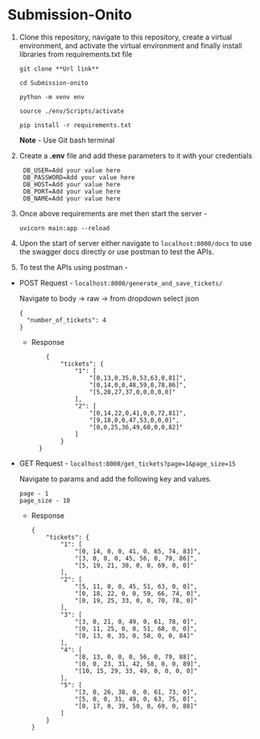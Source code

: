 # Submission-Onito

1. Clone this repository, navigate to this repository, create a virtual environment, and activate the virtual environment and finally install libraries from requirements.txt file
   
   ```git clone **Url link** ```
   
   ```cd Submission-onito```

   ```python -m venv env```

   ```source ./env/Scripts/activate```

   ```pip install -r requirements.txt```

   **Note** - Use Git bash terminal

2. Create a **.env** file and add these parameters to it with your credentials

   ```
    DB_USER=Add your value here
    DB_PASSWORD=Add your value here
    DB_HOST=Add your value here
    DB_PORT=Add your value here
    DB_NAME=Add your value here
   ```

3. Once above requirements are met then start the server -

   `uvicorn main:app --reload`

4. Upon the start of server either navigate to ```localhost:8000/docs``` to use the swagger docs directly or use postman to test the APIs.

5. To test the APIs using postman -

  - POST Request - ```localhost:8000/generate_and_save_tickets/```

    Navigate to body -> raw -> from dropdown select json  

    ```
    {
      "number_of_tickets": 4
    }
    ```

    - Response

      ```
          {
              "tickets": {
                  "1": [
                      "[0,13,0,35,0,53,63,0,81]",
                      "[0,14,0,0,48,59,0,78,86]",
                      "[5,20,27,37,0,0,0,0,0]"
                  ],
                  "2": [
                      "[0,14,22,0,41,0,0,72,81]",
                      "[9,18,0,0,47,53,0,0,0]",
                      "[0,0,25,36,49,60,0,0,82]"
                  ]
              }
        }
      ```

  - GET Request - ```localhost:8000/get_tickets?page=1&page_size=15```

    Navigate to params and add the following key and values.

    ```
    page - 1
    page_size - 10
    ```

    - Response

      ```
      {
          "tickets": {
              "1": [
                  "[0, 14, 0, 0, 41, 0, 65, 74, 83]",
                  "[3, 0, 0, 0, 45, 56, 0, 79, 86]",
                  "[5, 19, 21, 38, 0, 0, 69, 0, 0]"
              ],
              "2": [
                  "[5, 11, 0, 0, 45, 51, 63, 0, 0]",
                  "[0, 18, 22, 0, 0, 59, 66, 74, 0]",
                  "[0, 19, 25, 33, 0, 0, 70, 78, 0]"
              ],
              "3": [
                  "[3, 0, 21, 0, 49, 0, 61, 78, 0]",
                  "[0, 11, 25, 0, 0, 51, 68, 0, 0]",
                  "[0, 13, 0, 35, 0, 58, 0, 0, 84]"
              ],
              "4": [
                  "[8, 13, 0, 0, 0, 56, 0, 79, 88]",
                  "[0, 0, 23, 31, 42, 58, 0, 0, 89]",
                  "[10, 15, 29, 33, 49, 0, 0, 0, 0]"
              ],
              "5": [
                  "[3, 0, 26, 38, 0, 0, 61, 73, 0]",
                  "[5, 0, 0, 31, 49, 0, 63, 75, 0]",
                  "[0, 17, 0, 39, 50, 0, 69, 0, 88]"
              ]
          }
      }
    ```

